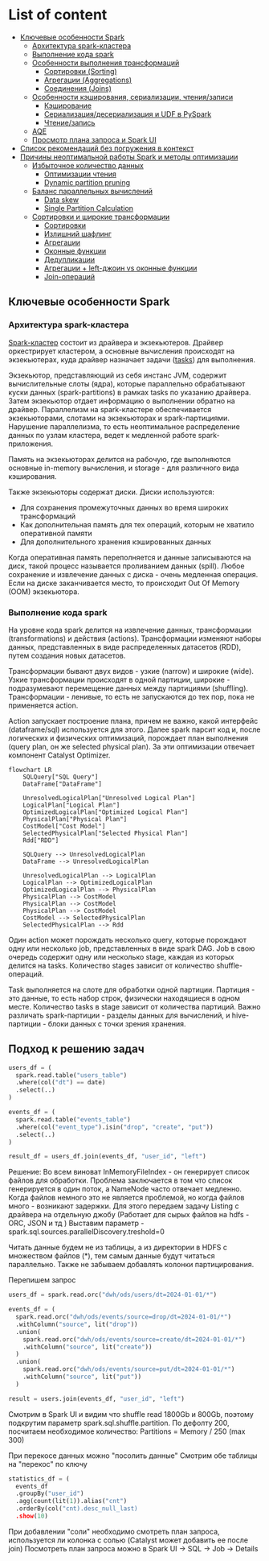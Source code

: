 # List of content

- [Ключевые особенности Spark]()
  - [Архитектура spark-кластера]()
  - [Выполнение кода spark]()
  - [Особенности выполнения трансформаций]()
    - [Сортировки (Sorting)]()
    - [Агрегации (Aggregations)]()
    - [Соединения (Joins)]()
  - [Особенности кэширования, сериализации, чтения/записи]()
    - [Кэширование]()
    - [Сериализация/десериализация и UDF в PySpark]()
    - [Чтение/запись]()
  - [AQE]()
  - [Просмотр плана запроса и Spark UI]()
- [Список рекомендаций без погружения в контекст]()
- [Причины неоптимальной работы Spark и методы оптимизации]()
  - [Избыточное количество данных]()
    - [Оптимизации чтения]()
    - [Dynamic partition pruning]()
  - [Баланс параллельных вычислений]()
    - [Data skew]()
    - [Single Partition Calculation]()
  - [Сортировки и широкие трансформации]()
    - [Сортировки]()
    - [Излишний шафлинг]()
    - [Агрегации]()
    - [Оконные функции]()
    - [Дедупликации]()
    - [Агрегации + left-джоин vs оконные функции]()
    - [Join-операций]()

## Ключевые особенности Spark
### Архитектура spark-кластера
[Spark-кластер](https://github.com/tabarincev/de-roadmap/blob/main/technologies/spark/Architecture.md#архитектура-spark-кластера) состоит из драйвера и экзекьютеров. Драйвер оркестрирует кластером, а основные вычисления происходят на экзекьютерах, куда драйвер назначает задачи ([tasks](https://github.com/tabarincev/de-roadmap/blob/aa367cc1810bca0bd87abe89177581740c70b695/technologies/spark/Architecture.md#task)) для выполнения.

Экзекьютор, представляющий из себя инстанс JVM, содержит вычислительные слоты (ядра), которые параллельно обрабатывают куски данных (spark-partitions) в рамках tasks по указанию драйвера. Затем экзекьютор отдает информацию о выполнении обратно на драйвер. Параллелизм на spark-кластере обеспечивается экзекьюторами, слотами на экзекьюторах и spark-партициями. Нарушение параллелизма, то есть неоптимальное распределение данных по узлам кластера, ведет к медленной работе spark-приложения.

Память на экзекьюторах делится на рабочую, где выполняются основные in-memory вычисления, и storage - для различного вида кэширования.

Также экзекьюторы содержат диски. Диски используются:
- Для сохранения промежуточных данных во время широких трансформаций
- Как дополнительная память для тех операций, которым не хватило оперативной памяти
- Для дополнительного хранения кэшированных данных

Когда оперативная память переполняется и данные записываются на диск, такой процесс называется проливанием данных (spill). Любое сохранение и извлечение данных с диска - очень медленная операция. Если на диске заканчивается место, то происходит Out Of Memory (OOM) экзекьютора.

### Выполнение кода spark
На уровне кода spark делится на извлечение данных, трансформации (transformations) и действия (actions). Трансформации изменяют наборы данных, представленных в виде распределенных датасетов (RDD), путем создания новых датасетов.

Трансформации бывают двух видов - узкие (narrow) и широкие (wide). Узкие трансформации происходят в одной партиции, широкие - подразумевают перемещение данных между партициями (shuffling). Трансформации - ленивые, то есть не запускаются до тех пор, пока не применяется action.

Action запускает построение плана, причем не важно, какой интерфейс (dataframe/sql) используется для этого. Далее spark парсит код и, после логических и физических оптимизаций, порождает план выполнения (query plan, он же selected physical plan). За эти оптимизации отвечает компонент Catalyst Optimizer.

```mermaid
flowchart LR
    SQLQuery["SQL Query"]
    DataFrame["DataFrame"]

    UnresolvedLogicalPlan["Unresolved Logical Plan"]
    LogicalPlan["Logical Plan"]
    OptimizedLogicalPlan["Optimized Logical Plan"]
    PhysicalPlan["Physical Plan"]
    CostModel["Cost Model"]
    SelectedPhysicalPlan["Selected Physical Plan"]
    Rdd["RDD"]

    SQLQuery --> UnresolvedLogicalPlan
    DataFrame --> UnresolvedLogicalPlan

    UnresolvedLogicalPlan --> LogicalPlan
    LogicalPlan --> OptimizedLogicalPlan
    OptimizedLogicalPlan --> PhysicalPlan
    PhysicalPlan --> CostModel
    PhysicalPlan --> CostModel
    PhysicalPlan --> CostModel
    CostModel --> SelectedPhysicalPlan
    SelectedPhysicalPlan --> Rdd

```

Один action может порождать несколько query, которые порождают одну или несколько job, представленных в виде spark DAG. Job в свою очередь содержит одну или несколько stage, каждая из которых делится на tasks. Количество stages зависит от количество shuffle-операций.

Task выполняется на слоте для обработки одной партиции. Партиция - это данные, то есть набор строк, физически находящиеся в одном месте. Количество tasks в stage зависит от количества партиций. Важно различать spark-партиции - разделы данных для вычислений, и hive-партиции - блоки данных с точки зрения хранения.



## Подход к решению задач
```python
users_df = (
  spark.read.table("users_table")
  .where(col("dt") == date)
  .select(..)
)

events_df = (
  spark.read.table("events_table")
  .where(col("event_type").isin("drop", "create", "put"))
  .select(..)
)

result_df = users_df.join(events_df, "user_id", "left")
```

Решение:
Во всем виноват InMemoryFileIndex - он генерирует список файлов для обработки. Проблема заключается в том что список генерируется в один поток, а NameNode часто отвечает медленно. Когда файлов немного это не является проблемой, но когда файлов много - возникают задержки. Для этого передаем задачу Listing с драйвера на отдельную джобу (Работает для сырых файлов на hdfs - ORC, JSON и тд )
Выставим параметр - spark.sql.sources.parallelDiscovery.treshold=0

Читать данные будем не из таблицы, а из директории в HDFS с множеством файлов (*), тем самым данные будут читаться параллельно. Также не забываем добавлять колонки партицирования.

Перепишем запрос

```python
users_df = spark.read.orc("dwh/ods/users/dt=2024-01-01/*")

events_df = (
  spark.read.orc("dwh/ods/events/source=drop/dt=2024-01-01/*")
  .withColumn("source", lit("drop"))
  .union(
    spark.read.orc("dwh/ods/events/source=create/dt=2024-01-01/*")
    .withColumn("source", lit("create"))
  )
  .union(
    spark.read.orc("dwh/ods/events/source=put/dt=2024-01-01/*")
    .withColumn("source", lit("put"))
  )

result = users.join(events_df, "user_id", "left")
```

Смотрим в Spark UI и видим что shuffle read 1800Gb и 800Gb, поэтому подкрутим параметр spark.sql.shuffle.partition. По дефолту 200, посчитаем необходимое количество:
Partitions = Memory / 250 (max 300)

При перекосе данных можно "посолить данные"
Смотрим обе таблицы на "перекос" по ключу
```python
statistics_df = (
  events_df
  .groupBy("user_id")
  .agg(count(lit(1)).alias("cnt")
  .orderBy(col("cnt).desc_null_last)
  .show(10)
```

При добавлении "соли" необходимо смотреть план запроса, используется ли колонка с солью (Catalyst может добавить ее после join)
Посмотреть план запроса можно в Spark UI -> SQL -> Job -> Details

